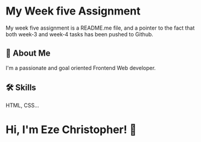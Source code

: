 ﻿# My Week five Assignment
My week five assignment is a README.me file, and a pointer to the fact that both week-3 and week-4 tasks has been pushed to Github.

## 🚀 About Me
I'm a passionate and goal oriented Frontend Web developer. 
## 🛠 Skills
 HTML, CSS...


# Hi, I'm Eze Christopher! 👋


